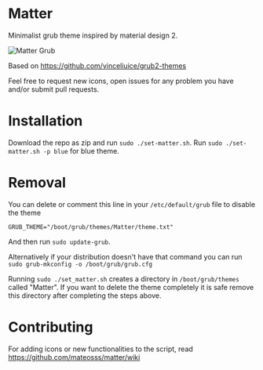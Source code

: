 # Matter

Minimalist grub theme inspired by material design 2.

![Matter Grub](demo.png)

Based on https://github.com/vinceliuice/grub2-themes

Feel free to request new icons, open issues for any problem you have
and/or submit pull requests.

# Installation

Download the repo as zip and run `sudo ./set-matter.sh`.
Run `sudo ./set-matter.sh -p blue` for blue theme.

# Removal

You can delete or comment this line in your `/etc/default/grub` file to disable the theme
```
GRUB_THEME="/boot/grub/themes/Matter/theme.txt"
```
And then run `sudo update-grub`.

Alternatively if your distribution doesn't have that command you can run `sudo grub-mkconfig -o /boot/grub/grub.cfg`

Running `sudo ./set_matter.sh` creates a directory in `/boot/grub/themes` called "Matter". If you want to delete the theme completely it is safe remove this directory after completing the steps above.

# Contributing

For adding icons or new functionalities to the script, read
https://github.com/mateosss/matter/wiki
